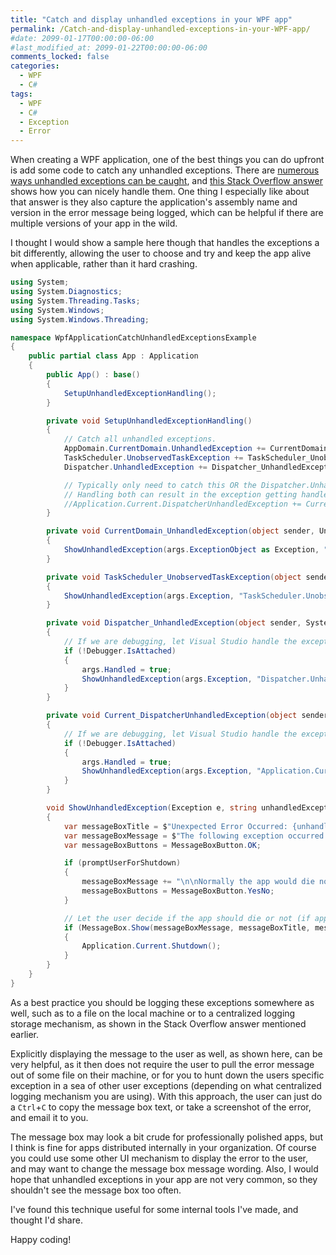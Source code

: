 ```yaml
---
title: "Catch and display unhandled exceptions in your WPF app"
permalink: /Catch-and-display-unhandled-exceptions-in-your-WPF-app/
#date: 2099-01-17T00:00:00-06:00
#last_modified_at: 2099-01-22T00:00:00-06:00
comments_locked: false
categories:
  - WPF
  - C#
tags:
  - WPF
  - C#
  - Exception
  - Error
---
```


When creating a WPF application, one of the best things you can do upfront is add some code to catch any unhandled exceptions.
There are [numerous ways unhandled exceptions can be caught](https://stackoverflow.com/a/1472562/602585), and [this Stack Overflow answer](https://stackoverflow.com/a/46804709/602585) shows how you can nicely handle them.
One thing I especially like about that answer is they also capture the application's assembly name and version in the error message being logged, which can be helpful if there are multiple versions of your app in the wild.

I thought I would show a sample here though that handles the exceptions a bit differently, allowing the user to choose and try and keep the app alive when applicable, rather than it hard crashing.

```csharp
using System;
using System.Diagnostics;
using System.Threading.Tasks;
using System.Windows;
using System.Windows.Threading;

namespace WpfApplicationCatchUnhandledExceptionsExample
{
    public partial class App : Application
    {
        public App() : base()
        {
            SetupUnhandledExceptionHandling();
        }

        private void SetupUnhandledExceptionHandling()
        {
            // Catch all unhandled exceptions.
            AppDomain.CurrentDomain.UnhandledException += CurrentDomain_UnhandledException; // Caught from all threads in the AppDomain.
            TaskScheduler.UnobservedTaskException += TaskScheduler_UnobservedTaskException; // Caught from each AppDomain that uses a task scheduler for async operations.
            Dispatcher.UnhandledException += Dispatcher_UnhandledException; // Caught from a single specific UI dispatcher thread.

            // Typically only need to catch this OR the Dispatcher.UnhandledException.
            // Handling both can result in the exception getting handled twice.
            //Application.Current.DispatcherUnhandledException += Current_DispatcherUnhandledException;   // Caught from the main UI dispatcher thread.
        }

        private void CurrentDomain_UnhandledException(object sender, UnhandledExceptionEventArgs args)
        {
            ShowUnhandledException(args.ExceptionObject as Exception, "AppDomain.CurrentDomain.UnhandledException", false);
        }

        private void TaskScheduler_UnobservedTaskException(object sender, UnobservedTaskExceptionEventArgs args)
        {
            ShowUnhandledException(args.Exception, "TaskScheduler.UnobservedTaskException", false);
        }

        private void Dispatcher_UnhandledException(object sender, System.Windows.Threading.DispatcherUnhandledExceptionEventArgs args)
        {
            // If we are debugging, let Visual Studio handle the exception and take us to the code that threw it.
            if (!Debugger.IsAttached)
            {
                args.Handled = true;
                ShowUnhandledException(args.Exception, "Dispatcher.UnhandledException", true);
            }
        }

        private void Current_DispatcherUnhandledException(object sender, DispatcherUnhandledExceptionEventArgs args)
        {
            // If we are debugging, let Visual Studio handle the exception and take us to the code that threw it.
            if (!Debugger.IsAttached)
            {
                args.Handled = true;
                ShowUnhandledException(args.Exception, "Application.Current.DispatcherUnhandledException", true);
            }
        }

        void ShowUnhandledException(Exception e, string unhandledExceptionType, bool promptUserForShutdown)
        {
            var messageBoxTitle = $"Unexpected Error Occurred: {unhandledExceptionType}";
            var messageBoxMessage = $"The following exception occurred:\n\n{e}";
            var messageBoxButtons = MessageBoxButton.OK;

            if (promptUserForShutdown)
            {
                messageBoxMessage += "\n\nNormally the app would die now. Should we let it die?";
                messageBoxButtons = MessageBoxButton.YesNo;
            }

            // Let the user decide if the app should die or not (if applicable).
            if (MessageBox.Show(messageBoxMessage, messageBoxTitle, messageBoxButtons) == MessageBoxResult.Yes)
            {
                Application.Current.Shutdown();
            }
        }
    }
}
```

As a best practice you should be logging these exceptions somewhere as well, such as to a file on the local machine or to a centralized logging storage mechanism, as shown in the Stack Overflow answer mentioned earlier.

Explicitly displaying the message to the user as well, as shown here, can be very helpful, as it then does not require the user to pull the error message out of some file on their machine, or for you to hunt down the users specific exception in a sea of other user exceptions (depending on what centralized logging mechanism you are using).
With this approach, the user can just do a `Ctrl`+`C` to copy the message box text, or take a screenshot of the error, and email it to you.

The message box may look a bit crude for professionally polished apps, but I think is fine for apps distributed internally in your organization.
Of course you could use some other UI mechanism to display the error to the user, and may want to change the message box message wording.
Also, I would hope that unhandled exceptions in your app are not very common, so they shouldn't see the message box too often.

I've found this technique useful for some internal tools I've made, and thought I'd share.

Happy coding!
